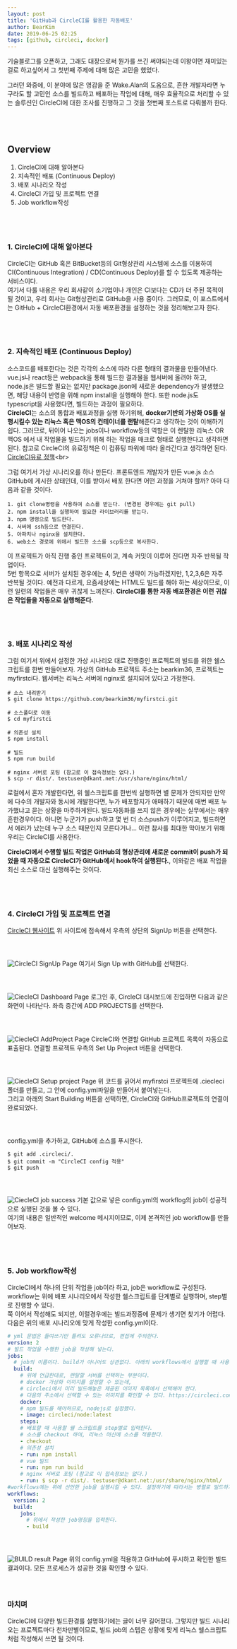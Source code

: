```yaml
---
layout: post
title: 'GitHub과 CircleCI를 활용한 자동배포'
author: BearKim
date: 2019-06-25 02:25
tags: [github, circleci, docker]
---
```


기술블로그를 오픈하고, 그래도 대장으로써 뭔가를 쓰긴 써야되는데 이왕이면 재미있는걸로 하고싶어서 그 첫번째 주제에 대해 많은 고민을 했었다. 

그러던 와중에, 이 분야에 많은 영감을 준 Wake.Alan의 도움으로, 흔한 개발자라면 누구라도 할 고민인 소스를 빌드하고 배포하는 작업에 대해, 매우 효율적으로 처리할 수 있는 솔루션인 CircleCI에 대한 조사를 진행하고 그 것을 첫번째 포스트로 다뤄볼까 한다. 


## &nbsp;
## Overview
1. CircleCI에 대해 알아본다
2. 지속적인 배포 (Continuous Deploy)
3. 배포 시나리오 작성
4. CircleCI 가입 및 프로젝트 연결
5. Job workflow작성

## &nbsp;
### 1. CircleCI에 대해 알아본다
CircleCI는 GitHub 혹은 BitBucket등의 Git형상관리 시스템에 소스를 이용하여 CI(Continuous Integration) / CD(Continuous Deploy)를 할 수 있도록 제공하는 서비스이다.<br>
여기서 다룰 내용은 우리 회사같이 소기업이나 개인은 CI보다는 CD가 더 주된 목적이 될 것이고, 우리 회사는 Git형상관리로 GitHub을 사용 중이다. 그러므로, 이 포스트에서는 GitHub + CircleCI환경에서 자동 배포환경을 설정하는 것을 정리해보고자 한다.

## &nbsp;
### 2. 지속적인 배포 (Continuous Deploy)
소스코드를 배포한다는 것은 각각의 소스에 따라 다른 형태의 결과물을 만들어낸다. vue.js나 react등은 webpack을 통해 빌드한 결과물을 웹서버에 올려야 하고, node.js은 빌드할 필요는 없지만 package.json에 새로운 dependency가 발생했으면, 해당 내용이 반영을 위해 npm install을 실행해야 한다. 또한 node.js도 typescript을 사용했다면, 빌드하는 과정이 필요하다.<br>
**CircleCI**는 소스의 통합과 배포과정을 실행 하기위해, **docker기반의 가상화 OS를 실행시킬수 있는 리눅스 혹은 맥OS의 컨테이너를 랜탈**해준다고 생각하는 것이 이해하기 쉽다. 그러므로, 뒤이어 나오는 jobs이나 workflow등의 역할은 이 렌탈한 리눅스 OR 맥OS 에서 내 작업물을 빌드하기 위해 하는 작업을 매크로 형태로 실행한다고 생각하면 된다. 참고로 CircleCI의 유료정책은 이 컴퓨팅 파워에 따라 올라간다고 생각하면 된다. [CircleCI유료 정책]("https://circleci.com/pricing/usage/")<br>

그럼 여기서 가상 시나리오를 하나 만든다. 프론트엔드 개발자가 만든 vue.js 소스 GitHub에 게시한 상태인데, 이를 받아서 배포 한다면 어떤 과정을 거쳐야 할까? 아마 다음과 같을 것이다. <br>

    1. git clone명령을 사용하여 소스를 받는다. (변경된 경우에는 git pull)
    2. npm install을 실행하여 필요한 라이브러리를 받는다.
    3. npm 명령으로 빌드한다.
    4. 서버에 ssh등으로 연결한다.
    5. 아파치나 nginx을 설치한다.
    6. web소스 경로에 위에서 빌드한 소스를 scp등으로 복사한다.

이 프로젝트가 아직 진행 중인 프로젝트이고, 계속 커밋이 이루어 진다면 자주 반복될 작업이다. <br>5번 항목으로 서버가 설치된 경우에는 4, 5번은 생략이 가능하겠지만, 1,2,3,6은 자주 반복될 것이다. 예전과 다르게, 요즘세상에는 HTML도 빌드를 해야 하는 세상이므로, 이런 일련의 작업들은 매우 귀찮게 느껴진다. **CircleCI를 통한 자동 배포환경은 이런 귀찮은 작업들을 자동으로 실행해준다.** 

## &nbsp;
### 3. 배포 시나리오 작성
그럼 여기서 위에서 설정한 가상 시나리오 대로 진행중인 프로젝트의 빌드를 위한 쉘스크립트를 한번 만들어보자.
가상의 GitHub 프로젝트 주소는 bearkim36, 프로젝트는 myfirstci다. 웹서버는 리눅스 서버에 nginx로 설치되어 있다고 가정한다.
```shell
# 소스 내려받기
$ git clone https://github.com/bearkim36/myfirstci.git

# 소스폴더로 이동
$ cd myfirstci

# 의존성 설치
$ npm install

# 빌드
$ npm run build

# nginx 서버로 포팅 (참고로 이 접속정보는 없다.)
$ scp -r dist/. testuser@dkant.net:/usr/share/nginx/html/
```
로컬에서 혼자 개발한다면, 위 쉘스크립트를 한번씩 실행하면 별 문제가 안되지만 만약에 다수의 개발자와 동시에 개발한다면, 누가 배포할지가 애매하기 때문에 매번 배포 누가했냐고 묻는 상황을 마주하게된다. 빌드자동화를 쓰지 않은 경우에는 실무에서는 매우 흔한경우이다. 아니면 누군가가 push하고 몇 번 더 소스push가 이루어지고, 빌드하면서 에러가 났는데 누구 소스 때문인지 모른다거나... 이런 참사를 최대한 막아보기 위해 우리는 CircleCI를 사용한다.<br>

**CircleCI에서 수행할 빌드 작업은 GitHub의 형상관리에 새로운 commit이 push가 되었을 때 자동으로 CircleCI가 GitHub에서 hook하여 실행된다.**, 이와같은 배포 작업을 최신 소스로 대신 실행해주는 것이다. 

## &nbsp;
### 4. CircleCI 가입 및 프로젝트 연결
[CircleCI 웹사이트]("https://circleci.com/")
위 사이트에 접속해서 우측의 상단의 SignUp 버튼을 선택한다.
#### &nbsp;
![CircleCI SignUp Page](/files/posts/bearkim/2019-06-25-image01.png)
여기서 Sign Up with GitHub를 선택한다.
#### &nbsp;
![CiecleCI Dashboard Page](/files/posts/bearkim/2019-06-25-image02.png)
로그인 후, CircleCI 대시보드에 진입하면 다음과 같은 화면이 나타난다.
좌측 중간에 ADD PROJECTS를 선택한다.
#### &nbsp;
![CiecleCI AddProject Page](/files/posts/bearkim/2019-06-25-image03.png)
CircleCI와 연결할 GitHub 프로젝트 목록이 자동으로 표출된다. 연결할 프로젝트 우측의 Set Up Project 버튼을 선택한다.
#### &nbsp;
![CiecleCI Setup project Page](/files/posts/bearkim/2019-06-25-image04.png)
위 코드를 긁어서 myfirstci 프로젝트에 .ciecleci 폴더를 만들고, 그 안에 config.yml파일을 만들어서 붙여넣는다. <br>
그리고 아래의 Start Building 버튼을 선택하면, CircleCI와 GitHub프로젝트의 연결이 완료되었다.
#### &nbsp;
config.yml을 추가하고, GitHub에 소스를 푸시한다.
```shell
$ git add .circleci/.
$ git commit -m "CircleCI config 적용"
$ git push
```
#### &nbsp;
![CiecleCI job success](/files/posts/bearkim/2019-06-25-image05.png)
기본 값으로 넣은 config.yml의 workflog의 job이 성공적으로 실행된 것을 볼 수 있다.<br>
여기의 내용은 일반적인 welcome 메시지이므로, 이제 본격적인 job workflow를 만들어보자.

## &nbsp;
### 5. Job workflow작성

CircleCI에서 하나의 단위 작업을 job이라 하고, job은 workflow로 구성된다. workflow는 위에 배포 시나리오에서 작성한 쉘스크립트를 단계별로 실행하며, step별로 진행할 수 있다.<br> 쭉 이어서 작성해도 되지만, 이럴경우에는 빌드과정중에 문제가 생기면 찾기가 어렵다. 다음은 위의 배포 시나리오에 맞게 작성한 config.yml이다.
```yml
# yml 문법은 들여쓰기만 틀려도 오류나므로, 편집에 주의한다.
version: 2
# 빌드 작업을 수행한 job을 작성해 넣는다.
jobs:
  # job의 이름이다. build가 아니어도 상관없다. 아래의 workflows에서 실행할 때 사용된다. 
  build:
    # 위에 언급한대로, 렌탈할 서버를 선택하는 부분이다. 
    # docker 가상화 이미지를 설정할 수 있는데, 
    # circleci에서 미리 빌드해놓은 제공된 이미지 목록에서 선택해야 한다.
    # 다음의 주소에서 선택할 수 있는 이미지를 확인할 수 있다. https://circleci.com/docs/2.0/circleci-images/
    docker:        
    # npm 빌드를 해야하므로, nodejs로 설정했다.
    - image: circleci/node:latest
    steps:
    # 배포할 때 사용할 쉘 스크립트를 step별로 입력한다.
    # 소스를 checkout 하여, 리눅스 머신에 소스를 적용한다.
    - checkout
    # 의존성 설치
    - run: npm install
    # vue 빌드
    - run: npm run build
    # nginx 서버로 포팅 (참고로 이 접속정보는 없다.)
    - run: $ scp -r dist/. testuser@dkant.net:/usr/share/nginx/html/       
#workflows에는 위에 선언한 job을 실행시킬 수 있다. 설정하기에 따라서는 병렬로 빌드하거나, 여러개의 job을 실행하는것도 가능하다.
workflows:
  version: 2
  build:
    jobs:
      # 위에서 작성한 job명칭을 입력한다.
      - build
```
#### &nbsp;
![BUILD result Page](/files/posts/bearkim/2019-06-25-image06.png)
위의 config.yml을 적용하고 GitHub에 푸시하고 확인한 빌드 결과이다. 모든 프로세스가 성공한 것을 확인할 수 있다. 

#### &nbsp;
### 마치며
CircleCI에 다양한 빌드환경를 설명하기에는 글이 너무 길어졌다. 그렇지만 빌드 시나리오는 프로젝트마다 천차만별이므로, 빌드 job의 스텝은 상황에 맞게 리눅스 쉘스크립트처럼 작성해서 쓰면 될 것이다. 